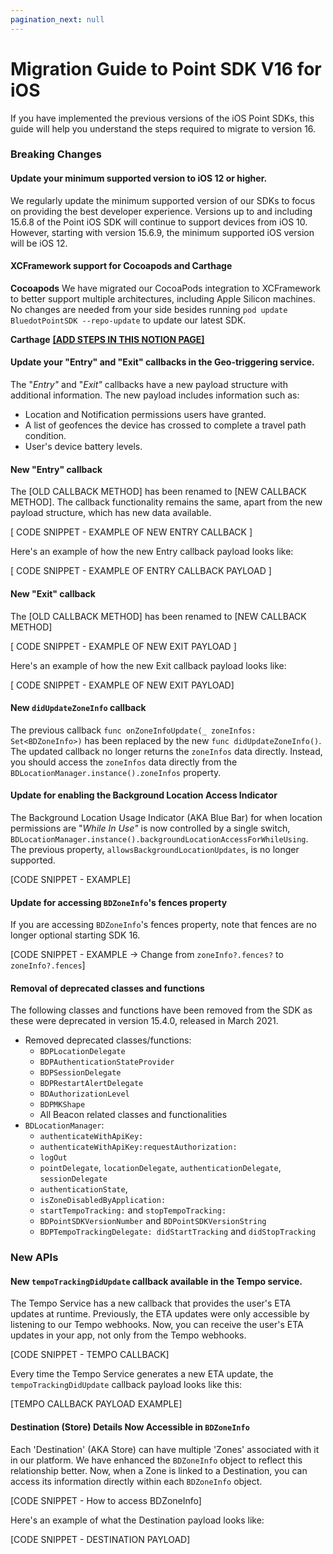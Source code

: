 ```yaml
---
pagination_next: null
---
```


# Migration Guide to Point SDK V16 for iOS

If you have implemented the previous versions of the iOS Point SDKs, this guide will help you understand the steps required to migrate to version 16.

### Breaking Changes

#### Update your minimum supported version to iOS 12 or higher.

We regularly update the minimum supported version of our SDKs to focus on providing the best developer experience.
Versions up to and including 15.6.8 of the Point iOS SDK will continue to support devices from iOS 10. However, starting with version 15.6.9, the minimum supported iOS version will be iOS 12.

#### XCFramework support for Cocoapods and Carthage

**Cocoapods**
We have migrated our CocoaPods integration to XCFramework to better support multiple architectures, including Apple Silicon machines. No changes are needed from your side besides running `pod update BluedotPointSDK --repo-update` to update our latest SDK.

**Carthage**
**[[ADD STEPS IN THIS NOTION PAGE]](https://www.notion.so/49f9e02e6db844c0957fe45afbb67f1f?pvs=21)**

#### Update your "Entry" and "Exit" callbacks in the Geo-triggering service.

The "*Entry"* and "*Exit"* callbacks have a new payload structure with additional information. The new payload includes information such as:

- Location and Notification permissions users have granted.
- A list of geofences the device has crossed to complete a travel path condition.
- User's device battery levels.

#### **New "Entry" callback**

The [OLD CALLBACK METHOD] has been renamed to [NEW CALLBACK METHOD]. The callback functionality remains the same, apart from the new payload structure, which has new data available.

[ CODE SNIPPET - EXAMPLE OF NEW ENTRY CALLBACK ]

Here's an example of how the new Entry callback payload looks like:

[ CODE SNIPPET - EXAMPLE OF ENTRY CALLBACK PAYLOAD ]

#### **New "Exit" callback**

The [OLD CALLBACK METHOD] has been renamed to [NEW CALLBACK METHOD]

[ CODE SNIPPET - EXAMPLE OF NEW EXIT PAYLOAD ]

Here's an example of how the new Exit callback payload looks like:

[ CODE SNIPPET - EXAMPLE OF NEW EXIT PAYLOAD]

#### New `didUpdateZoneInfo` callback

The previous callback `func onZoneInfoUpdate(_ zoneInfos: Set<BDZoneInfo>)` has been replaced by the new `func didUpdateZoneInfo()`. The updated callback no longer returns the `zoneInfos` data directly. Instead, you should access the `zoneInfos` data directly from the `BDLocationManager.instance().zoneInfos` property.

#### **Update for enabling the Background Location Access Indicator**

The Background Location Usage Indicator (AKA Blue Bar) for when location permissions are "*While In Use"* is now controlled by a single switch, `BDLocationManager.instance().backgroundLocationAccessForWhileUsing`. The previous property, `allowsBackgroundLocationUpdates`, is no longer supported. 

[CODE SNIPPET - EXAMPLE]

#### **Update for accessing `BDZoneInfo`'s fences property**

If you are accessing `BDZoneInfo`'s fences property, note that fences are no longer optional starting SDK 16.

[CODE SNIPPET - EXAMPLE -> Change from `zoneInfo?.fences?` to `zoneInfo?.fences`]

#### Removal of deprecated classes and functions

The following classes and functions have been removed from the SDK as these were deprecated in version 15.4.0, released in March 2021.

- Removed deprecated classes/functions:
    - `BDPLocationDelegate`
    - `BDPAuthenticationStateProvider`
    - `BDPSessionDelegate`
    - `BDPRestartAlertDelegate`
    - `BDAuthorizationLevel`
    - `BDPMKShape`
    - All Beacon related classes and functionalities
- `BDLocationManager`:
    - `authenticateWithApiKey:`
    - `authenticateWithApiKey:requestAuthorization:`
    - `logOut`
    - `pointDelegate`, `locationDelegate`, `authenticationDelegate`, `sessionDelegate`
    - `authenticationState`,
    - `isZoneDisabledByApplication:`
    - `startTempoTracking:` and `stopTempoTracking:`
    - `BDPointSDKVersionNumber` and `BDPointSDKVersionString`
    - `BDPTempoTrackingDelegate: didStartTracking` and `didStopTracking`

### New APIs

#### **New `tempoTrackingDidUpdate` callback available in the Tempo service.**

The Tempo Service has a new callback that provides the user's ETA updates at runtime. Previously, the ETA updates were only accessible by listening to our Tempo webhooks. Now, you can receive the user's ETA updates in your app, not only from the Tempo webhooks.

[CODE SNIPPET - TEMPO CALLBACK]

Every time the Tempo Service generates a new ETA update, the `tempoTrackingDidUpdate` callback payload looks like this:

[TEMPO CALLBACK PAYLOAD EXAMPLE]

#### **Destination (Store) Details Now Accessible in `BDZoneInfo`**

Each 'Destination' (AKA Store) can have multiple 'Zones' associated with it in our platform. We have enhanced the `BDZoneInfo` object to reflect this relationship better. Now, when a Zone is linked to a Destination, you can access its information directly within each `BDZoneInfo` object.

[CODE SNIPPET - How to access BDZoneInfo]

Here's an example of what the Destination payload looks like:

[CODE SNIPPET - DESTINATION PAYLOAD]
